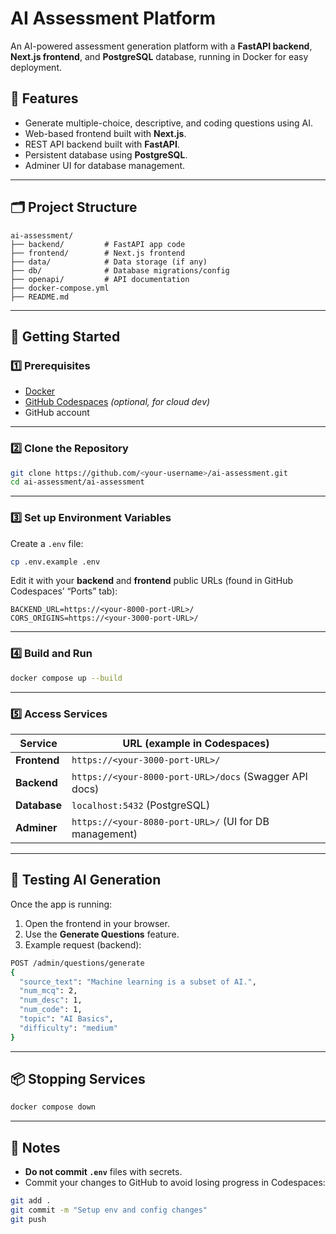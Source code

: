# AI Assessment Platform

An AI-powered assessment generation platform with a **FastAPI backend**, **Next.js frontend**, and **PostgreSQL** database, running in Docker for easy deployment.

## 📌 Features
- Generate multiple-choice, descriptive, and coding questions using AI.
- Web-based frontend built with **Next.js**.
- REST API backend built with **FastAPI**.
- Persistent database using **PostgreSQL**.
- Adminer UI for database management.

---

## 🗂 Project Structure
```
ai-assessment/
├── backend/         # FastAPI app code
├── frontend/        # Next.js frontend
├── data/            # Data storage (if any)
├── db/              # Database migrations/config
├── openapi/         # API documentation
├── docker-compose.yml
├── README.md
```

---

## 🚀 Getting Started

### 1️⃣ Prerequisites
- [Docker](https://docs.docker.com/get-docker/)
- [GitHub Codespaces](https://docs.github.com/en/codespaces) *(optional, for cloud dev)*
- GitHub account

---

### 2️⃣ Clone the Repository
```bash
git clone https://github.com/<your-username>/ai-assessment.git
cd ai-assessment/ai-assessment
```

---

### 3️⃣ Set up Environment Variables
Create a `.env` file:
```bash
cp .env.example .env
```
Edit it with your **backend** and **frontend** public URLs (found in GitHub Codespaces’ “Ports” tab):
```env
BACKEND_URL=https://<your-8000-port-URL>/
CORS_ORIGINS=https://<your-3000-port-URL>/
```

---

### 4️⃣ Build and Run
```bash
docker compose up --build
```

---

### 5️⃣ Access Services
| Service      | URL (example in Codespaces)                                    |
|--------------|---------------------------------------------------------------|
| **Frontend** | `https://<your-3000-port-URL>/`                                |
| **Backend**  | `https://<your-8000-port-URL>/docs` (Swagger API docs)         |
| **Database** | `localhost:5432` (PostgreSQL)                                  |
| **Adminer**  | `https://<your-8080-port-URL>/` (UI for DB management)         |

---

## 🧪 Testing AI Generation
Once the app is running:
1. Open the frontend in your browser.
2. Use the **Generate Questions** feature.
3. Example request (backend):
```bash
POST /admin/questions/generate
{
  "source_text": "Machine learning is a subset of AI.",
  "num_mcq": 2,
  "num_desc": 1,
  "num_code": 1,
  "topic": "AI Basics",
  "difficulty": "medium"
}
```

---

## 📦 Stopping Services
```bash
docker compose down
```

---

## 🔐 Notes
- **Do not commit `.env`** files with secrets.
- Commit your changes to GitHub to avoid losing progress in Codespaces:
```bash
git add .
git commit -m "Setup env and config changes"
git push
```
